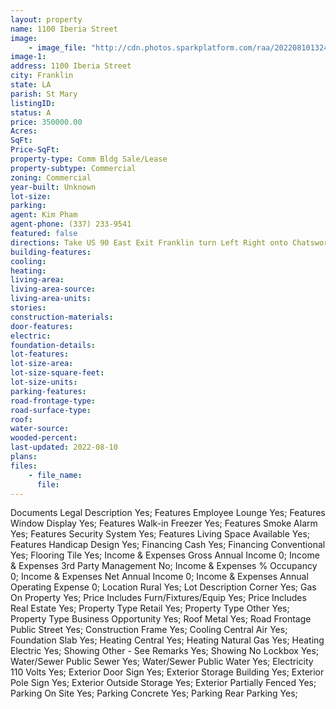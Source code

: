 ```yaml
---
layout: property
name: 1100 Iberia Street 
image:
    - image_file: "http://cdn.photos.sparkplatform.com/raa/20220810132454442748000000.jpg"
image-1:
address: 1100 Iberia Street
city: Franklin
state: LA
parish: St Mary
listingID: 
status: A
price: 350000.00
Acres: 
SqFt: 
Price-SqFt: 
property-type: Comm Bldg Sale/Lease
property-subtype: Commercial
zoning: Commercial
year-built: Unknown
lot-size: 
parking: 
agent: Kim Pham
agent-phone: (337) 233-9541
featured: false
directions: Take US 90 East Exit Franklin turn Left Right onto Chatsworth Road then Left onto Iberia Street.
building-features: 
cooling: 
heating: 
living-area: 
living-area-source: 
living-area-units: 
stories: 
construction-materials: 
door-features: 
electric: 
foundation-details: 
lot-features: 
lot-size-area: 
lot-size-square-feet: 
lot-size-units: 
parking-features: 
road-frontage-type: 
road-surface-type: 
roof: 
water-source: 
wooded-percent: 
last-updated: 2022-08-10
plans: 
files:
    - file_name:
      file:
---
```

Documents	Legal Description	Yes;
Features	Employee Lounge	Yes;
Features	Window Display	Yes;
Features	Walk-in Freezer	Yes;
Features	Smoke Alarm	Yes;
Features	Security System	Yes;
Features	Living Space Available	Yes;
Features	Handicap Design	Yes;
Financing	Cash	Yes;
Financing	Conventional	Yes;
Flooring	Tile	Yes;
Income & Expenses	Gross Annual Income	0;
Income & Expenses	3rd Party Management	No;
Income & Expenses	% Occupancy	0;
Income & Expenses	Net Annual Income	0;
Income & Expenses	Annual Operating Expense	0;
Location	Rural	Yes;
Lot Description	Corner	Yes;
Gas	On Property	Yes;
Price Includes	Furn/Fixtures/Equip	Yes;
Price Includes	Real Estate	Yes;
Property Type	Retail	Yes;
Property Type	Other	Yes;
Property Type	Business Opportunity	Yes;
Roof	Metal	Yes;
Road Frontage	Public Street	Yes;
Construction	Frame	Yes;
Cooling	Central Air	Yes;
Foundation	Slab	Yes;
Heating	Central	Yes;
Heating	Natural Gas	Yes;
Heating	Electric	Yes;
Showing	Other - See Remarks	Yes;
Showing	No Lockbox	Yes;
Water/Sewer	Public Sewer	Yes;
Water/Sewer	Public Water	Yes;
Electricity	110 Volts	Yes;
Exterior	Door Sign	Yes;
Exterior	Storage Building	Yes;
Exterior	Pole Sign	Yes;
Exterior	Outside Storage	Yes;
Exterior	Partially Fenced	Yes;
Parking	On Site	Yes;
Parking	Concrete	Yes;
Parking	Rear Parking	Yes;

